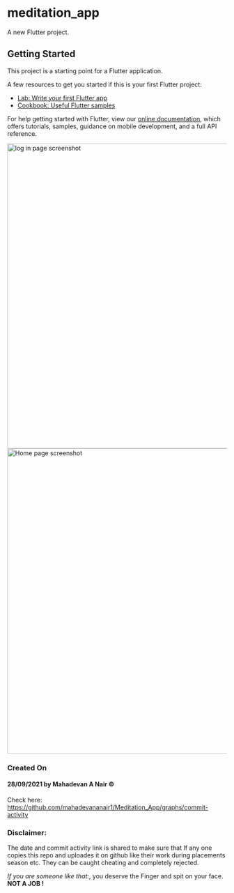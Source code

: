 # meditation_app

A new Flutter project.

## Getting Started

This project is a starting point for a Flutter application.

A few resources to get you started if this is your first Flutter project:

- [Lab: Write your first Flutter app](https://flutter.dev/docs/get-started/codelab)
- [Cookbook: Useful Flutter samples](https://flutter.dev/docs/cookbook)

For help getting started with Flutter, view our
[online documentation](https://flutter.dev/docs), which offers tutorials,
samples, guidance on mobile development, and a full API reference.


<img src="https://github.com/mahadevananair1/Meditation_App/blob/master/LoginPage.png" alt="log in page screenshot" height=700>
<img src="https://github.com/mahadevananair1/Meditation_App/blob/master/Home_pagePartial.png" alt="Home page screenshot" height=700>

### Created On
#### 28/09/2021 by Mahadevan A Nair ©
Check here:
https://github.com/mahadevananair1/Meditation_App/graphs/commit-activity

### Disclaimer:
The date and commit activity link is shared to make sure that If any one copies this repo and uploades it on github like their work during placements season etc. They can be caught cheating and completely rejected. 

*If you are someone like that:*, 
you  deserve the Finger and spit on your face. **NOT A JOB !** 
